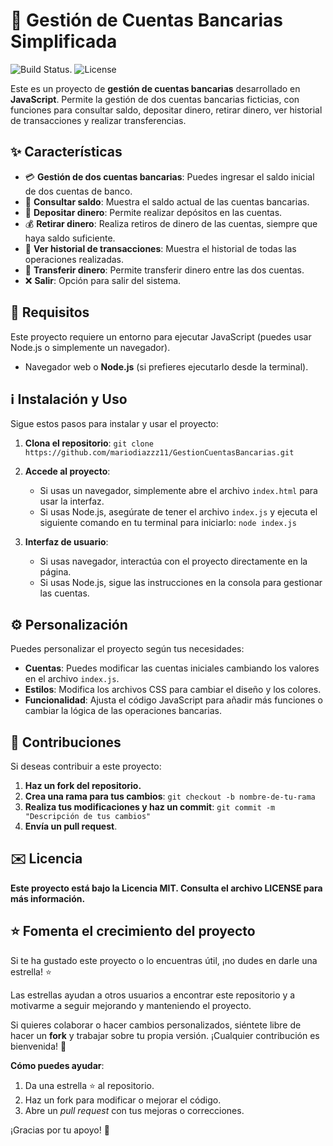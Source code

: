 # 🏦 Gestión de Cuentas Bancarias Simplificada

![Build Status](https://travis-ci.com/mariodiazzz11/GestionCuentasBancarias.svg?branch=main).
![License](https://img.shields.io/badge/license-MIT-blue)

Este es un proyecto de **gestión de cuentas bancarias** desarrollado en **JavaScript**. Permite la gestión de dos cuentas bancarias ficticias, con funciones para consultar saldo, depositar dinero, retirar dinero, ver historial de transacciones y realizar transferencias.

## ✨ Características

- 💳 **Gestión de dos cuentas bancarias**: Puedes ingresar el saldo inicial de dos cuentas de banco.
- 🏦 **Consultar saldo**: Muestra el saldo actual de las cuentas bancarias.
- 💸 **Depositar dinero**: Permite realizar depósitos en las cuentas.
- 💰 **Retirar dinero**: Realiza retiros de dinero de las cuentas, siempre que haya saldo suficiente.
- 📜 **Ver historial de transacciones**: Muestra el historial de todas las operaciones realizadas.
- 🔄 **Transferir dinero**: Permite transferir dinero entre las dos cuentas.
- ❌ **Salir**: Opción para salir del sistema.

## 🔧 Requisitos

Este proyecto requiere un entorno para ejecutar JavaScript (puedes usar Node.js o simplemente un navegador).

- Navegador web o **Node.js** (si prefieres ejecutarlo desde la terminal).

## ℹ️ Instalación y Uso

Sigue estos pasos para instalar y usar el proyecto:

1. **Clona el repositorio**:
   `git clone https://github.com/mariodiazzz11/GestionCuentasBancarias.git`

2. **Accede al proyecto**:
   - Si usas un navegador, simplemente abre el archivo `index.html` para usar la interfaz.
   - Si usas Node.js, asegúrate de tener el archivo `index.js` y ejecuta el siguiente comando en tu terminal para iniciarlo:
     `node index.js`

3. **Interfaz de usuario**:
   - Si usas navegador, interactúa con el proyecto directamente en la página.
   - Si usas Node.js, sigue las instrucciones en la consola para gestionar las cuentas.

## ⚙️ Personalización

Puedes personalizar el proyecto según tus necesidades:

- **Cuentas**: Puedes modificar las cuentas iniciales cambiando los valores en el archivo `index.js`.
- **Estilos**: Modifica los archivos CSS para cambiar el diseño y los colores.
- **Funcionalidad**: Ajusta el código JavaScript para añadir más funciones o cambiar la lógica de las operaciones bancarias.

## 🚀 Contribuciones

Si deseas contribuir a este proyecto:

1. **Haz un fork del repositorio.**
2. **Crea una rama para tus cambios**:
   `git checkout -b nombre-de-tu-rama`
3. **Realiza tus modificaciones y haz un commit**:
   `git commit -m "Descripción de tus cambios"`
4. **Envía un pull request**.

## ✉️ Licencia

**Este proyecto está bajo la Licencia MIT. Consulta el archivo LICENSE para más información.**

## ⭐️ Fomenta el crecimiento del proyecto

Si te ha gustado este proyecto o lo encuentras útil, ¡no dudes en darle una estrella! ⭐️

Las estrellas ayudan a otros usuarios a encontrar este repositorio y a motivarme a seguir mejorando y manteniendo el proyecto.

Si quieres colaborar o hacer cambios personalizados, siéntete libre de hacer un **fork** y trabajar sobre tu propia versión. ¡Cualquier contribución es bienvenida! 🙌

**Cómo puedes ayudar**:
1. Da una estrella ⭐️ al repositorio.
2. Haz un fork para modificar o mejorar el código.
3. Abre un *pull request* con tus mejoras o correcciones.

¡Gracias por tu apoyo! 🙏
